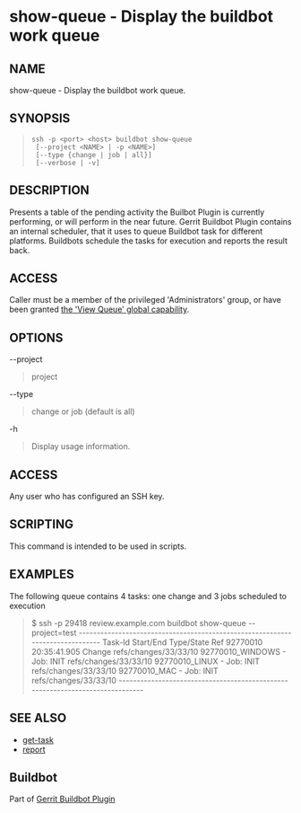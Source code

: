 show-queue - Display the buildbot work queue
===================

NAME
----
show-queue - Display the buildbot work queue.

SYNOPSIS
--------
>     ssh -p <port> <host> buildbot show-queue
>      [--project <NAME> | -p <NAME>]
>      [--type {change | job | all}]
>      [--verbose | -v]

DESCRIPTION
-----------
Presents a table of the pending activity the Builbot Plugin
is currently performing, or will perform in the near future.
Gerrit Buildbot Plugin contains an internal scheduler, that it
uses to queue Buildbot task for different platforms. Buildbots
schedule the tasks for execution and reports the result back.

ACCESS
------
Caller must be a member of the privileged 'Administrators' group,
or have been granted [the 'View Queue' global capability][1].

[1]: ../../../Documentation/access-control.html#capability_viewQueue


OPTIONS
-------

--project
> project

--type
> change or job (default is all)

-h
> Display usage information.

ACCESS
------
Any user who has configured an SSH key.

SCRIPTING
---------
This command is intended to be used in scripts.

EXAMPLES
--------

The following queue contains 4 tasks: one change and 3 jobs scheduled to execution

>
>    $ ssh -p 29418 review.example.com buildbot show-queue --project=test
>      ------------------------------------------------------------------------------
>      Task-Id          Start/End    Type/State  Ref
>      92770010         20:35:41.905 Change      refs/changes/33/33/10
>      92770010_WINDOWS -            Job: INIT   refs/changes/33/33/10
>      92770010_LINUX   -            Job: INIT   refs/changes/33/33/10
>      92770010_MAC     -            Job: INIT   refs/changes/33/33/10
>      ------------------------------------------------------------------------------
>

SEE ALSO
--------

* [get-task](cmd-get-task.html)
* [report](cmd-report.html)

Buildbot
--------
Part of [Gerrit Buildbot Plugin](index.html)
